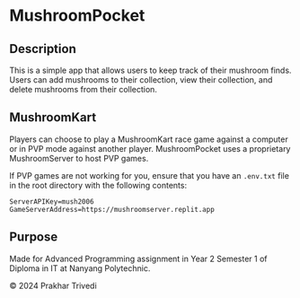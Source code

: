 # MushroomPocket

## Description
This is a simple app that allows users to keep track of their mushroom finds. Users can add mushrooms to their collection, view their collection, and delete mushrooms from their collection.

## MushroomKart
Players can choose to play a MushroomKart race game against a computer or in PVP mode against another player.
MushroomPocket uses a proprietary MushroomServer to host PVP games.

If PVP games are not working for you, ensure that you have an `.env.txt` file in the root directory with the following contents:
```
ServerAPIKey=mush2006
GameServerAddress=https://mushroomserver.replit.app
```

## Purpose
Made for Advanced Programming assignment in Year 2 Semester 1 of Diploma in IT at Nanyang Polytechnic.

© 2024 Prakhar Trivedi